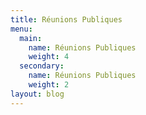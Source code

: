 ```yaml
---
title: Réunions Publiques
menu:
  main:
    name: Réunions Publiques
    weight: 4
  secondary:
    name: Réunions Publiques
    weight: 2
layout: blog
---
```


